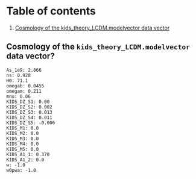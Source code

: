 # Table of contents
1. [Cosmology of the kids_theory_LCDM.modelvector data vector](#theory_data_vector)

## Cosmology of the `kids_theory_LCDM.modelvector` data vector? <a name="theory_data_vector"></a>

    As_1e9: 2.866
    ns: 0.928
    H0: 71.1
    omegab: 0.0455
    omegam: 0.211
    mnu: 0.06
    KIDS_DZ_S1: 0.00
    KIDS_DZ_S2: 0.002
    KIDS_DZ_S3: 0.013
    KIDS_DZ_S4: 0.011
    KIDS_DZ_S5: -0.006
    KIDS_M1: 0.0
    KIDS_M2: 0.0
    KIDS_M3: 0.0
    KIDS_M4: 0.0
    KIDS_M5: 0.0
    KIDS_A1_1: 0.370
    KIDS_A1_2: 0.0
    w: -1.0
    w0pwa: -1.0